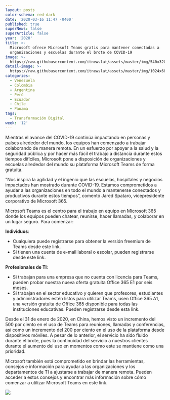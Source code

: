 ```yaml
---
layout: posts
color-schema: red-dark
date: '2020-03-16 11:47 -0400'
published: true
superNews: false
superArticle: false
year: '2020'
title: >-
  Microsoft ofrece Microsoft Teams gratis para mantener conectadas a
  organizaciones y escuelas durante el brote de COVID-19
image: >-
  https://raw.githubusercontent.com/itnewslat/assets/master/img/540x320/Microsoft-Team-p.jpg
detail-image: >-
  https://raw.githubusercontent.com/itnewslat/assets/master/img/1024x680/Microsoft-Team-g.jpg
categories:
  - Venezuela
  - Colombia
  - Argentina
  - Perú
  - Ecuador
  - Chile
  - Panama
tags:
  - Transformación Digital
week: '12'
---
```

Mientras el avance del COVID-19 continúa impactando en personas y países alrededor del mundo, los equipos han comenzado a trabajar colaborando de manera remota. En un esfuerzo por apoyar a la salud y la seguridad pública y por hacer más fácil el trabajo a distancia durante estos tiempos difíciles, Microsoft pone a disposición de organizaciones y escuelas alrededor del mundo su plataforma Microsoft Teams de forma gratuita.

“Nos inspira la agilidad y el ingenio que las escuelas, hospitales y negocios impactados han mostrado durante COVID-19. Estamos comprometidos a ayudar a las organizaciones en todo el mundo a mantenerse conectados y productivos durante estos tiempos”, comentó Jared Spataro, vicepresidente corporativo de Microsoft 365.

Microsoft Teams es el centro para el trabajo en equipo en Microsoft 365 donde los equipos pueden chatear, reunirse, hacer llamadas, y colaborar en un lugar seguro. Para comenzar:

**Individuos**:

- Cualquiera puede registrarse para obtener la versión freemium de Teams desde este link.  
- Si tienen una cuenta de e-mail laboral o escolar, pueden registrarse desde este link.

**Profesionales de TI**:

- Si trabajan para una empresa que no cuenta con licencia para Teams, pueden probar nuestra nueva oferta gratuita Office 365 E1 por seis meses.
- Si trabajan en el sector educativo y quieren que profesores, estudiantes y administradores estén listos para utilizar Teams, usen Office 365 A1, una versión gratuita de Office 365 disponible para todas las instituciones educativas. Pueden registrarse desde esta link.

Desde el 31 de enero de 2020, en China, hemos visto un incremento del 500 por ciento en el uso de Teams para reuniones, llamadas y conferencias, así como un incremento del 200 por ciento en el uso de la plataforma desde dispositivos móviles. A pesar de lo anterior, el servicio ha sido fluido durante el brote, pues la continuidad del servicio a nuestros clientes durante el aumento del uso en momentos como este se mantiene como una prioridad.

Microsoft también está comprometido en brindar las herramientas, consejos e información para ayudar a las organizaciones y los departamentos de TI a ajustarse a trabajar de manera remota. Pueden acceder a estos consejos y encontrar más información sobre cómo comenzar a utilizar Microsoft Teams en este link. 


<img src="https://tracker.metricool.com/c3po.jpg?hash=56f88a41e39ab42c063cc51676587a04"/>